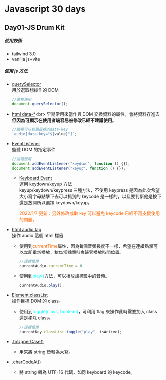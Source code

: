 # Javascript 30 days

## Day01-JS Drum Kit

##### 使用技術

- tailwind 3.0
- vanilla js+vite

##### 使用 js 方法

- [querySelector](https://developer.mozilla.org/zh-TW/docs/Web/API/Document/querySelector)<br>
  用於選取想操作的 DOM
  ```js
  //這裡使用
  document.querySelector();
  ```
- [html data-\*](https://developer.mozilla.org/zh-TW/docs/Web/HTML/Global_attributes/data-*)<br>
  早期常用來當作與 DOM 交換資料的屬性，會將資料存進去**但因為可顯示在使用者端容易被修改已經不建議使用**。

  ```js
  //這裡可以抓題目裡的data-key
  `audio[data-key="${value}"]`;
  ```

- [EventListener](https://developer.mozilla.org/zh-TW/docs/Web/API/EventListener)<br>
  監聽 DOM 的指定事件

  ```js
  //這裡使用
  document.addEventListener("keydown", function () {});
  document.addEventListener("keyup", function () {});
  ```

  - [Keyboard Event](https://developer.mozilla.org/zh-TW/docs/Web/API/KeyboardEvent)<br>
    運用 keydown/keyup 方法<br>
    keyup/keydown/keypress 三種方法，不使用 keypress 是因為此次希望大小寫字母點擊下去可以抓到的 keycode 是一樣的，以及要判斷他是按下還是放開所以選擇 keydown/keyup。

    <font color=#FF6600>2022/1/7 更新：另外修改成取 key 可以避免 keycode 已經不再支援使用的問題。</font>

- [html audio tag](https://developer.mozilla.org/zh-CN/docs/Web/HTML/Element/audio)<br>
  操作 audio 這個 html 標籤

  - 使用到<font color=#FF6600>currentTime</font>屬性，因為每個音頻長度不一樣，希望在連續點擊可以立即重新播放，故每當點擊時會歸零播放時間位置。

    ```js
    //這裡使用
    currentAudio.currentTime = 0;
    ```

  - 使用到<font color=#00ffff>play()</font>方法，可以播放該標籤中的音頻。

    ```js
    currentAudio.play();
    ```

- [Element.classList](https://developer.mozilla.org/zh-TW/docs/Web/API/Element/classList)<br>
  操作目標 DOM 的 class。

  - 使用到<font color=#00ffff>toggle(class, boolean)</font>，可利用 flag 來操作此時需要加入 class 還是移除 class。

    ```js
    //這裡使用
    currentKey.classList.toggle("play", isActive);
    ```

- [.toUpperCase()](https://developer.mozilla.org/zh-CN/docs/Web/JavaScript/Reference/Global_Objects/String/toUpperCase)

  - 用來將 string 皆轉為大寫。

- [.charCodeAt()](https://developer.mozilla.org/zh-CN/docs/Web/JavaScript/Reference/Global_Objects/String/charCodeAt)
  - 將 string 轉為 UTF-16 代碼，如同 keyboard 的 keycode。

